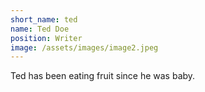 ```yaml
---
short_name: ted
name: Ted Doe
position: Writer
image: /assets/images/image2.jpeg
---
```


Ted has been eating fruit since he was baby.
